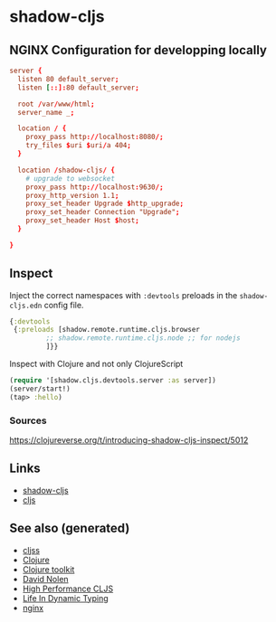 # shadow-cljs


## NGINX Configuration for developping locally

```conf
server {
  listen 80 default_server;
  listen [::]:80 default_server;

  root /var/www/html;
  server_name _;

  location / {
    proxy_pass http://localhost:8080/;
    try_files $uri $uri/a 404;
  }

  location /shadow-cljs/ {
    # upgrade to websocket
    proxy_pass http://localhost:9630/;
    proxy_http_version 1.1;
    proxy_set_header Upgrade $http_upgrade;
    proxy_set_header Connection "Upgrade";
    proxy_set_header Host $host;
  }

}
```


## Inspect

Inject the correct namespaces with `:devtools` preloads in the `shadow-cljs.edn` config file.

```clojure
{:devtools
 {:preloads [shadow.remote.runtime.cljs.browser
	     ;; shadow.remote.runtime.cljs.node ;; for nodejs
	     ]}}
```

Inspect with Clojure and not only ClojureScript

```clojure
(require '[shadow.cljs.devtools.server :as server])
(server/start!)
(tap> :hello)
```


### Sources

<https://clojureverse.org/t/introducing-shadow-cljs-inspect/5012>


## Links

-   [shadow-cljs](https://shadow-cljs.github.io/docs/UsersGuide.html)
-   [cljs](https://clojurescript.org/)


## See also (generated)

-   [cljss](20200521232124-cljss.md)
-   [Clojure](../decks/clojure.md)
-   [Clojure toolkit](20200505124946-clj_toolkit.md)
-   [David Nolen](20200430141609-david_nolen.md)
-   [High Performance CLJS](20200505113402-high_performance_clojurescript.md)
-   [Life In Dynamic Typing](20200430141226-life_in_dynamic_typing.md)
-   [nginx](20200505112918-nginx.md)
